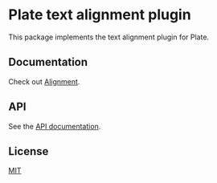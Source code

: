 # Plate text alignment plugin

This package implements the text alignment plugin for Plate.

## Documentation

Check out [Alignment](https://platejs.org/docs/alignment).

## API

See the [API documentation](https://plate-api.udecode.io/globals.html). 

## License

[MIT](../../LICENSE)
